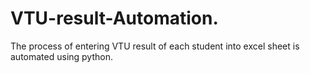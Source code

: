 # VTU-result-Automation.
The process of entering VTU result of each student into excel sheet is automated using python.
